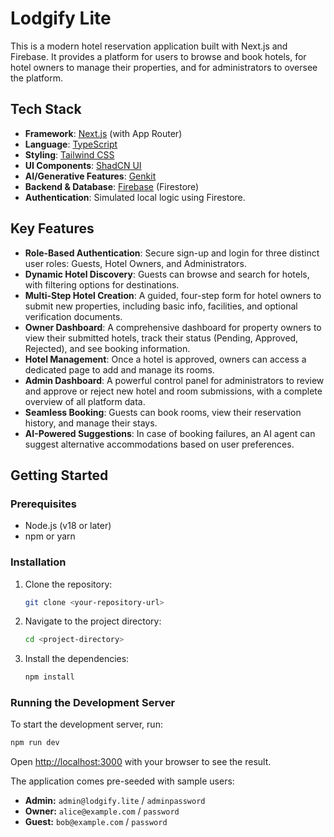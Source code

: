 # Lodgify Lite

This is a modern hotel reservation application built with Next.js and Firebase. It provides a platform for users to browse and book hotels, for hotel owners to manage their properties, and for administrators to oversee the platform.

## Tech Stack

*   **Framework**: [Next.js](https://nextjs.org/) (with App Router)
*   **Language**: [TypeScript](https://www.typescriptlang.org/)
*   **Styling**: [Tailwind CSS](https://tailwindcss.com/)
*   **UI Components**: [ShadCN UI](https://ui.shadcn.com/)
*   **AI/Generative Features**: [Genkit](https://firebase.google.com/docs/genkit)
*   **Backend & Database**: [Firebase](https://firebase.google.com/) (Firestore)
*   **Authentication**: Simulated local logic using Firestore.

## Key Features

*   **Role-Based Authentication**: Secure sign-up and login for three distinct user roles: Guests, Hotel Owners, and Administrators.
*   **Dynamic Hotel Discovery**: Guests can browse and search for hotels, with filtering options for destinations.
*   **Multi-Step Hotel Creation**: A guided, four-step form for hotel owners to submit new properties, including basic info, facilities, and optional verification documents.
*   **Owner Dashboard**: A comprehensive dashboard for property owners to view their submitted hotels, track their status (Pending, Approved, Rejected), and see booking information.
*   **Hotel Management**: Once a hotel is approved, owners can access a dedicated page to add and manage its rooms.
*   **Admin Dashboard**: A powerful control panel for administrators to review and approve or reject new hotel and room submissions, with a complete overview of all platform data.
*   **Seamless Booking**: Guests can book rooms, view their reservation history, and manage their stays.
*   **AI-Powered Suggestions**: In case of booking failures, an AI agent can suggest alternative accommodations based on user preferences.

## Getting Started

### Prerequisites

*   Node.js (v18 or later)
*   npm or yarn

### Installation

1.  Clone the repository:
    ```bash
    git clone <your-repository-url>
    ```
2.  Navigate to the project directory:
    ```bash
    cd <project-directory>
    ```
3.  Install the dependencies:
    ```bash
    npm install
    ```

### Running the Development Server

To start the development server, run:

```bash
npm run dev
```

Open [http://localhost:3000](http://localhost:3000) with your browser to see the result.

The application comes pre-seeded with sample users:
*   **Admin:** `admin@lodgify.lite` / `adminpassword`
*   **Owner:** `alice@example.com` / `password`
*   **Guest:** `bob@example.com` / `password`
